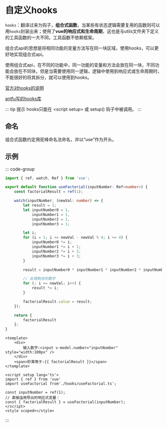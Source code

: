 # 自定义hooks
`hooks`：翻译过来为钩子，**组合式函数**，当某些有状态逻辑需要复用的函数则可以用`hooks`封装出来；使用了**vue的响应式和生命周期**，这也是与utils文件夹下定义的工具函数的一大不同，工具函数不依赖框架。

组合式api的思想是将相同功能的变量方法写在同一块区域，使用hooks，可以更好地实现组合式api。

使用组合式api，在不同的功能中，同一功能的变量和方法会放在同一块，不同功能会放在不同块，但是当需要使用同一逻辑，逻辑中使用到响应式或生命周期时，不能很好的将其拆分，就可以使用到hooks。

[官方对hooks的说明](https://cn.vuejs.org/guide/reusability/composables.html)

[antfu写的hooks库](https://vueuse.org/guide/)

::: tip 提示
hooks只能在 <script setup\> 或 setup() 钩子中被调用。
::: 

## 命名​
组合式函数约定用驼峰命名法命名，并以“use”作为开头。

## 示例
::: code-group
```ts [useFactorial.ts]
import { ref, watch, Ref } from 'vue';

export default function useFactorial(inputNumber: Ref<number>) {
    const factorialResult = ref(1);

    watch(inputNumber, (newVal: number) => {
        let result = 1;
        let inputNumber0 = 1,
            inputNumber1 = 1,
            inputNumber2 = 1,
            inputNumber3 = 1;

        let i;
        for (i = 1; i <= newVal - newVal % 4; i += 4) {
            inputNumber0 *= i;
            inputNumber1 *= i + 1;
            inputNumber2 *= i + 2;
            inputNumber3 *= i + 3;
        }

        result = inputNumber0 * inputNumber1 * inputNumber2 * inputNumber3;

        // 处理剩余的数字
        for (; i <= newVal; i++) {
            result *= i;
        }

        factorialResult.value = result;
    });

    return {
        factorialResult
    };
}
```

```vue [use.vue]
<template>
    <div>
        输入数字:<input v-model.number="inputNumber" style="width:100px" />
    </div>
    <span>阶乘等于:{{ factorialResult }}</span>
</template>

<script setup lang='ts'>
import { ref } from 'vue'
import useFactorial from'./hooks/useFactorial.ts';

const inputNumber = ref(1);
// 直接运用导出的响应式变量：
const { factorialResult } = useFactorial(inputNumber);
</script>
<style scoped></style>
```
:::

